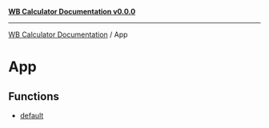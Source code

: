 [**WB Calculator Documentation v0.0.0**](../README.md)

***

[WB Calculator Documentation](../README.md) / App

# App

## Functions

- [default](functions/default.md)
